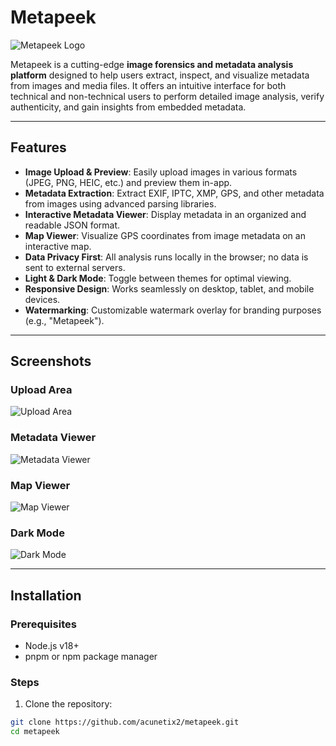 # Metapeek

![Metapeek Logo](./assets/logo.png)

Metapeek is a cutting-edge **image forensics and metadata analysis platform** designed to help users extract, inspect, and visualize metadata from images and media files. It offers an intuitive interface for both technical and non-technical users to perform detailed image analysis, verify authenticity, and gain insights from embedded metadata.

---

## Features

- **Image Upload & Preview**: Easily upload images in various formats (JPEG, PNG, HEIC, etc.) and preview them in-app.  
- **Metadata Extraction**: Extract EXIF, IPTC, XMP, GPS, and other metadata from images using advanced parsing libraries.  
- **Interactive Metadata Viewer**: Display metadata in an organized and readable JSON format.  
- **Map Viewer**: Visualize GPS coordinates from image metadata on an interactive map.  
- **Data Privacy First**: All analysis runs locally in the browser; no data is sent to external servers.  
- **Light & Dark Mode**: Toggle between themes for optimal viewing.  
- **Responsive Design**: Works seamlessly on desktop, tablet, and mobile devices.  
- **Watermarking**: Customizable watermark overlay for branding purposes (e.g., "Metapeek").  

---

## Screenshots

### Upload Area
![Upload Area](./assets/screenshot1.png)

### Metadata Viewer
![Metadata Viewer](./assets/screenshot2.png)

### Map Viewer
![Map Viewer](./assets/screenshot3.png)

### Dark Mode
![Dark Mode](./assets/screenshot4.png)

---

## Installation

### Prerequisites

- Node.js v18+  
- pnpm or npm package manager  

### Steps

1. Clone the repository:

```bash
git clone https://github.com/acunetix2/metapeek.git
cd metapeek
